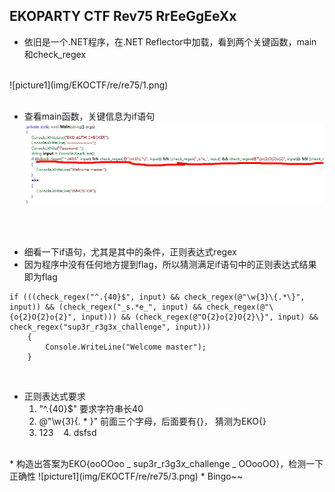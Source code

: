 ## EKOPARTY CTF Rev75 RrEeGgEeXx


* 依旧是一个.NET程序，在.NET Reflector中加载，看到两个关键函数，main和check_regex
<br>
![picture1](img/EKOCTF/re/re75/1.png)
<br>
<br>

* 查看main函数，关键信息为if语句
![picture1](img/EKOCTF/re/re75/2.png)
<br>
<br>

* 细看一下if语句，尤其是其中的条件，正则表达式regex
* 因为程序中没有任何地方提到flag，所以猜测满足if语句中的正则表达式结果即为flag<br>

```
if (((check_regex("^.{40}$", input) && check_regex(@"\w{3}\{.*\}", input)) && (check_regex("_s.*e_", input) && check_regex(@"\{o{2}O{2}o{2}", input))) && (check_regex(@"O{2}o{2}O{2}\}", input) && check_regex("sup3r_r3g3x_challenge", input)))
    {
        Console.WriteLine("Welcome master");
    }
```
<br>

* 正则表达式要求
    1. "^.{40}$" 要求字符串长40
    2. @"\w{3}\{. * \}" 前面三个字母，后面要有{}， 猜测为EKO{}
    3. 123
    4. dsfsd
<br>
* 构造出答案为EKO{ooOOoo _ sup3r_r3g3x_challenge _ OOooOO}，检测一下正确性
![picture1](img/EKOCTF/re/re75/3.png)
* Bingo~~
